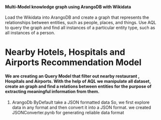 #### Multi-Model knowledge graph using ArangoDB with Wikidata

Load the Wikidata into ArangoDB and create a graph that represents the relationships between entities, such as people, places, and things. Use AQL to query the graph and find all instances of a particular entity type, such as all instances of a person.




# Nearby Hotels, Hospitals and Airports Recommendation Model

#### We are creating an Query Model that filter out nearby restaurant , Hospitals and Airports. With the help of AQL we manipulate all dataset, create an graph and find a relations between entities for the purpose of  extracting  meaningful information from them.

1. ArangoDb ByDefault take a JSON formatted data So, we first explore data in any format and then convert it into a JSON format. we created JSONConverter.pynb for generating reliable data format
